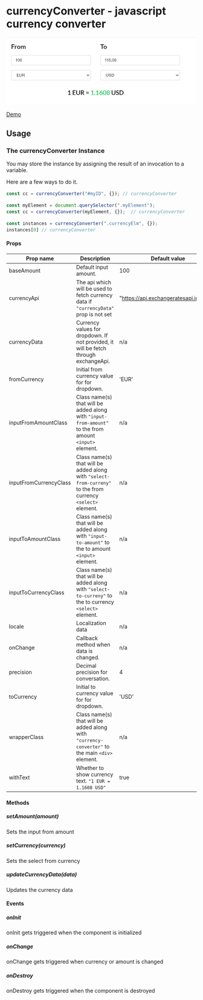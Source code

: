 # currencyConverter - javascript currency converter

![Screenshot](screenshot.jpg)

[Demo](https://shailesh-satariya.github.io/currency-converter/demo/)

## Usage

### The currencyConverter Instance

You may store the instance by assigning the result of an invocation to a variable.

Here are a few ways to do it.

```js
const cc = currencyConverter("#myID", {}); // currencyConverter
```

```js
const myElement = document.querySelector(".myElement");
const cc = currencyConverter(myElement, {});  // currencyConverter
```

```js
const instances = currencyConverter(".currencyElm", {});
instances[0] // currencyConverter
```

#### Props
|Prop name|Description|Default value|Example values|
|----|----|----|----|
|baseAmount|Default input amount.|100|20|
|currencyApi|The api which will be used to fetch currency data if `"currencyData"` prop is not set |"https://api.exchangeratesapi.io/latest"|"https://data.fixer.io/api/latest"|
|currencyData|Currency values for dropdown. If not provided, it will be fetch through exchangeApi.|n/a|{ AUD: 1.6376, BGN: 1.9558, BRL: 6.0777}|
|fromCurrency|Initial from currency value for for dropdown.|'EUR'|'INR'|
|inputFromAmountClass|Class name(s) that will be added along with `"input-from-amount"` to the from amount `<input>` element.|n/a| `"class1 class2"`|
|inputFromCurrencyClass|Class name(s) that will be added along with `"select-from-curreny"` to the from currency `<select>` element.|n/a| `"class1 class2"`|
|inputToAmountClass|Class name(s) that will be added along with `"input-to-amount"` to the to amount `<input>` element.|n/a| `"class1 class2"`|
|inputToCurrencyClass|Class name(s) that will be added along with `"select-to-curreny"` to the to currency `<select>` element.|n/a| `"class1 class2"`|
|locale|Localization data|n/a|{ From: 'Von', To: 'Zu'}|
|onChange|Callback method when data is changed.|n/a|(data) => console.log(data)|
|precision|Decimal precision for conversation.|4|2|
|toCurrency|Initial to currency value for for dropdown.|'USD'|'JPY'|
|wrapperClass|Class name(s) that will be added along with `"currency-converter"` to the main `<div>` element.| n/a | `"class1 class2"`|
|withText|Whether to show currency text. `"1 EUR = 1.1608 USD"`|true| `"false"` |

#### Methods
##### setAmount(amount)
Sets the input from amount

##### setCurrency(currency)
Sets the select from currency

##### updateCurrencyData(data)
Updates the currency data

#### Events
##### onInit
onInit gets triggered when the component is initialized

##### onChange
onChange gets triggered when currency or amount is changed

##### onDestroy
onDestroy gets triggered when the component is destroyed
